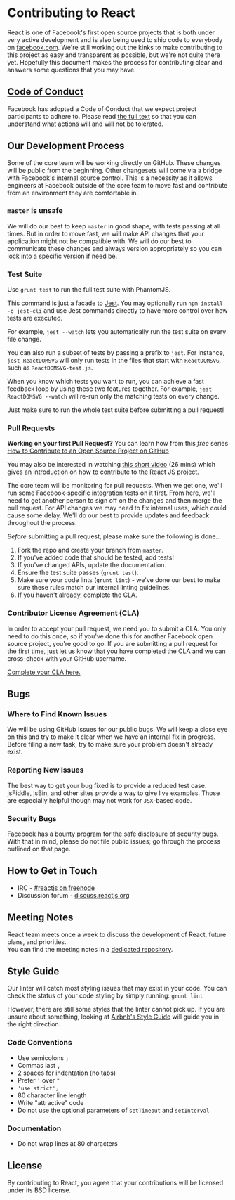 # Contributing to React

React is one of Facebook's first open source projects that is both under very active development and is also being used to ship code to everybody on [facebook.com](https://www.facebook.com). We're still working out the kinks to make contributing to this project as easy and transparent as possible, but we're not quite there yet. Hopefully this document makes the process for contributing clear and answers some questions that you may have.

## [Code of Conduct](https://code.facebook.com/codeofconduct)

Facebook has adopted a Code of Conduct that we expect project participants to adhere to. Please read [the full text](https://code.facebook.com/codeofconduct) so that you can understand what actions will and will not be tolerated.

## Our Development Process

Some of the core team will be working directly on GitHub. These changes will be public from the beginning. Other changesets will come via a bridge with Facebook's internal source control. This is a necessity as it allows engineers at Facebook outside of the core team to move fast and contribute from an environment they are comfortable in.

### `master` is unsafe

We will do our best to keep `master` in good shape, with tests passing at all times. But in order to move fast, we will make API changes that your application might not be compatible with. We will do our best to communicate these changes and always version appropriately so you can lock into a specific version if need be.

### Test Suite

Use `grunt test` to run the full test suite with PhantomJS.

This command is just a facade to [Jest](https://facebook.github.io/jest/). You may optionally run `npm install -g jest-cli` and use Jest commands directly to have more control over how tests are executed.

For example, `jest --watch` lets you automatically run the test suite on every file change.

You can also run a subset of tests by passing a prefix to `jest`. For instance, `jest ReactDOMSVG` will only run tests in the files that start with `ReactDOMSVG`, such as `ReactDOMSVG-test.js`.

When you know which tests you want to run, you can achieve a fast feedback loop by using these two features together. For example, `jest ReactDOMSVG --watch` will re-run only the matching tests on every change.

Just make sure to run the whole test suite before submitting a pull request!

### Pull Requests

**Working on your first Pull Request?** You can learn how from this *free* series [How to Contribute to an Open Source Project on GitHub](https://egghead.io/series/how-to-contribute-to-an-open-source-project-on-github)

You may also be interested in watching [this short video](https://www.youtube.com/watch?v=wUpPsEcGsg8) (26 mins) which gives an introduction on how to contribute to the React JS project.

The core team will be monitoring for pull requests. When we get one, we'll run some Facebook-specific integration tests on it first. From here, we'll need to get another person to sign off on the changes and then merge the pull request. For API changes we may need to fix internal uses, which could cause some delay. We'll do our best to provide updates and feedback throughout the process.

*Before* submitting a pull request, please make sure the following is done…

1. Fork the repo and create your branch from `master`.
2. If you've added code that should be tested, add tests!
3. If you've changed APIs, update the documentation.
4. Ensure the test suite passes (`grunt test`).
5. Make sure your code lints (`grunt lint`) - we've done our best to make sure these rules match our internal linting guidelines.
6. If you haven't already, complete the CLA.

### Contributor License Agreement (CLA)

In order to accept your pull request, we need you to submit a CLA. You only need to do this once, so if you've done this for another Facebook open source project, you're good to go. If you are submitting a pull request for the first time, just let us know that you have completed the CLA and we can cross-check with your GitHub username.

[Complete your CLA here.](https://code.facebook.com/cla)

## Bugs

### Where to Find Known Issues

We will be using GitHub Issues for our public bugs. We will keep a close eye on this and try to make it clear when we have an internal fix in progress. Before filing a new task, try to make sure your problem doesn't already exist.

### Reporting New Issues

The best way to get your bug fixed is to provide a reduced test case. jsFiddle, jsBin, and other sites provide a way to give live examples. Those are especially helpful though may not work for `JSX`-based code.

### Security Bugs

Facebook has a [bounty program](https://www.facebook.com/whitehat/) for the safe disclosure of security bugs. With that in mind, please do not file public issues; go through the process outlined on that page.

## How to Get in Touch

* IRC - [#reactjs on freenode](https://webchat.freenode.net/?channels=reactjs)
* Discussion forum - [discuss.reactjs.org](https://discuss.reactjs.org/)

## Meeting Notes

React team meets once a week to discuss the development of React, future plans, and priorities.  
You can find the meeting notes in a [dedicated repository](https://github.com/reactjs/core-notes/).

## Style Guide

Our linter will catch most styling issues that may exist in your code.
You can check the status of your code styling by simply running: `grunt lint`

However, there are still some styles that the linter cannot pick up. If you are unsure about something, looking at [Airbnb's Style Guide](https://github.com/airbnb/javascript) will guide you in the right direction.

### Code Conventions

* Use semicolons `;`
* Commas last `,`
* 2 spaces for indentation (no tabs)
* Prefer `'` over `"`
* `'use strict';`
* 80 character line length
* Write "attractive" code
* Do not use the optional parameters of `setTimeout` and `setInterval`

### Documentation

* Do not wrap lines at 80 characters

## License

By contributing to React, you agree that your contributions will be licensed under its BSD license.
